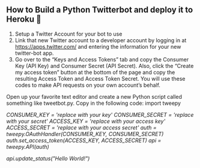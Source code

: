 ## How to Build a Python Twitterbot and deploy it to Heroku :robot: 

1. Setup a Twitter Account for your bot to use
2. Link that new Twitter account to a developer account by logging in at https://apps.twitter.com/ and entering the information for your new twitter-bot app.
3. Go over to the “Keys and Access Tokens” tab and copy the Consumer Key (API Key) and Consumer Secret (API Secret). Also, click the “Create my access token” button at the bottom of the page and copy the resulting Access Token and Access Token Secret. You will use these codes to make API requests on your own account’s behalf.

Open up your favorite text editor and create a new Python script called something like tweetbot.py. Copy in the following code:
import tweepy

*CONSUMER_KEY = 'replace with your key'*
*CONSUMER_SECRET = 'replace with your secret'*
*ACCESS_KEY = 'replace with your access key'*
*ACCESS_SECRET = 'replace with your access secret'*
*auth = tweepy.OAuthHandler(CONSUMER_KEY, CONSUMER_SECRET)*
*auth.set_access_token(ACCESS_KEY, ACCESS_SECRET)*
*api = tweepy.API(auth)*

*api.update_status("Hello World!")*
